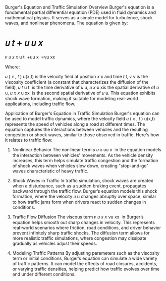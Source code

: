 Burger's Equation and Traffic Simulation
Overview
Burger's equation is a fundamental partial differential equation (PDE) used in fluid dynamics and mathematical physics. It serves as a simple model for turbulence, shock waves, and nonlinear phenomena. The equation is given by:

𝑢
𝑡
+
𝑢
𝑢
𝑥
=
𝜈
𝑢
𝑥
𝑥
u 
t
​
 +uu 
x
​
 =νu 
xx
​
 
Where:

𝑢
(
𝑥
,
𝑡
)
u(x,t) is the velocity field at position 
𝑥
x and time 
𝑡
t,
𝜈
ν is the viscosity coefficient (a constant that characterizes the diffusion of the field),
𝑢
𝑡
u 
t
​
  is the time derivative of 
𝑢
u,
𝑢
𝑥
u 
x
​
  is the spatial derivative of 
𝑢
u,
𝑢
𝑥
𝑥
u 
xx
​
  is the second spatial derivative of 
𝑢
u.
This equation exhibits shock wave formation, making it suitable for modeling real-world applications, including traffic flow.

Application of Burger's Equation in Traffic Simulation
Burger's equation can be used to model traffic dynamics, where the velocity field 
𝑢
(
𝑥
,
𝑡
)
u(x,t) represents the speed of vehicles along a road at different times. The equation captures the interactions between vehicles and the resulting congestion or shock waves, similar to those observed in traffic. Here's how it relates to traffic flow:

1. Nonlinear Behavior
The nonlinear term 
𝑢
𝑢
𝑥
uu 
x
​
  in the equation models the interaction between vehicles' movements. As the vehicle density increases, this term helps simulate traffic congestion and the formation of shock waves when vehicles slow down, creating "stop-and-go" waves characteristic of heavy traffic.

2. Shock Waves in Traffic
In traffic simulation, shock waves are created when a disturbance, such as a sudden braking event, propagates backward through the traffic flow. Burger’s equation models this shock formation, where the velocity 
𝑢
u changes abruptly over space, similar to how traffic jams form when drivers react to sudden changes in conditions.

3. Traffic Flow Diffusion
The viscous term 
𝜈
𝑢
𝑥
𝑥
νu 
xx
​
  in Burger’s equation helps smooth out sharp changes in velocity. This represents real-world scenarios where friction, road conditions, and driver behavior prevent infinitely sharp traffic shocks. The diffusion term allows for more realistic traffic simulations, where congestion may dissipate gradually as vehicles adjust their speeds.

4. Modeling Traffic Patterns
By adjusting parameters such as the viscosity term or initial conditions, Burger’s equation can simulate a wide variety of traffic patterns. It can model the effects of road closures, accidents, or varying traffic densities, helping predict how traffic evolves over time and under different conditions.
